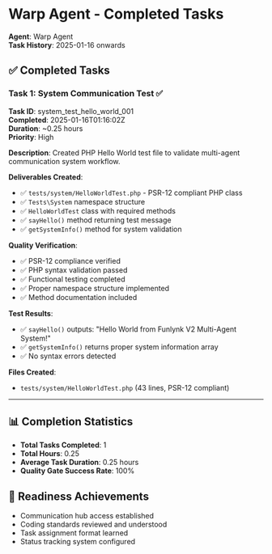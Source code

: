 # Warp Agent - Completed Tasks
**Agent**: Warp Agent  
**Task History**: 2025-01-16 onwards  

## ✅ Completed Tasks

### Task 1: System Communication Test ✅
**Task ID**: system_test_hello_world_001  
**Completed**: 2025-01-16T01:16:02Z  
**Duration**: ~0.25 hours  
**Priority**: High  

**Description**: Created PHP Hello World test file to validate multi-agent communication system workflow.

**Deliverables Created**:
- ✅ `tests/system/HelloWorldTest.php` - PSR-12 compliant PHP class
- ✅ `Tests\System` namespace structure
- ✅ `HelloWorldTest` class with required methods
- ✅ `sayHello()` method returning test message
- ✅ `getSystemInfo()` method for system validation

**Quality Verification**:
- ✅ PSR-12 compliance verified
- ✅ PHP syntax validation passed
- ✅ Functional testing completed
- ✅ Proper namespace structure implemented
- ✅ Method documentation included

**Test Results**:
- ✅ `sayHello()` outputs: "Hello World from Funlynk V2 Multi-Agent System!"
- ✅ `getSystemInfo()` returns proper system information array
- ✅ No syntax errors detected

**Files Created**:
- `tests/system/HelloWorldTest.php` (43 lines, PSR-12 compliant)

---

## 📊 Completion Statistics
- **Total Tasks Completed**: 1
- **Total Hours**: 0.25
- **Average Task Duration**: 0.25 hours
- **Quality Gate Success Rate**: 100%

## 🎯 Readiness Achievements
- Communication hub access established
- Coding standards reviewed and understood
- Task assignment format learned
- Status tracking system configured
